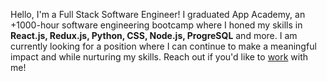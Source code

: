Hello, I'm a Full Stack Software Engineer! I graduated App Academy, an +1000-hour software engineering bootcamp where I honed my skills in **React.js, Redux.js, Python, CSS, Node.js, ProgreSQL** and more. I am currently looking for a position where I can continue to make a meaningful impact and while nurturing my skills. Reach out if you'd like to [work](mailto:jmthorn16@gmail.com) with me!
